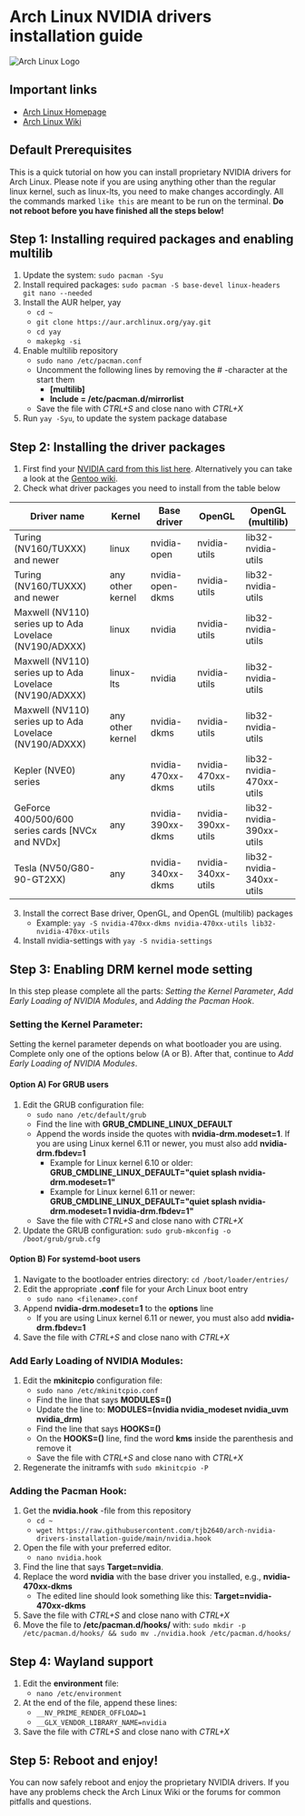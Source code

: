 # Arch Linux NVIDIA drivers installation guide

![Arch Linux Logo](https://archlinux.org/static/logos/archlinux-logo-dark-90dpi.ebdee92a15b3.png)

## Important links

- [Arch Linux Homepage](https://archlinux.org/ "Arch Linux Homepage")
- [Arch Linux Wiki](https://wiki.archlinux.org/ "Arch Wiki")

## Default Prerequisites

This is a quick tutorial on how you can install proprietary NVIDIA drivers for Arch Linux. Please note if you are using anything other than the regular linux kernel, such as linux-lts, you need to make changes accordingly. All the commands marked `like this` are meant to be run on the terminal. **Do not reboot before you have finished all the steps below!**

## Step 1: Installing required packages and enabling multilib

1. Update the system:
   `sudo pacman -Syu`
2. Install required packages:
   `sudo pacman -S base-devel linux-headers git nano --needed`
3. Install the AUR helper, yay
   - `cd ~`
   - `git clone https://aur.archlinux.org/yay.git`
   - `cd yay`
   - `makepkg -si`
4. Enable multilib repository
   - `sudo nano /etc/pacman.conf`
   - Uncomment the following lines by removing the # -character at the start them
     - **[multilib]**
     - **Include = /etc/pacman.d/mirrorlist**
   - Save the file with _CTRL+S_ and close nano with _CTRL+X_
5. Run `yay -Syu`, to update the system package database

## Step 2: Installing the driver packages

1. First find your [NVIDIA card from this list here](https://nouveau.freedesktop.org/CodeNames.html). Alternatively you can take a look at the [Gentoo wiki](https://wiki.gentoo.org/wiki/NVIDIA#Feature_support).
2. Check what driver packages you need to install from the table below

| Driver name                                             | Kernel                      | Base driver            | OpenGL             | OpenGL (multilib)        |
| ------------------------------------------------------- | --------------------------- | ---------------------- | ------------------ | ------------------------ |
| Turing (NV160/TUXXX) and newer                          | linux                       | nvidia-open            | nvidia-utils       | lib32-nvidia-utils       |
| Turing (NV160/TUXXX) and newer                          | any other kernel            | nvidia-open-dkms       | nvidia-utils       | lib32-nvidia-utils       |
| Maxwell (NV110) series up to Ada Lovelace (NV190/ADXXX) | linux                       | nvidia                 | nvidia-utils       | lib32-nvidia-utils       |
| Maxwell (NV110) series up to Ada Lovelace (NV190/ADXXX) | linux-lts                   | nvidia                 | nvidia-utils       | lib32-nvidia-utils       |
| Maxwell (NV110) series up to Ada Lovelace (NV190/ADXXX) | any other kernel            | nvidia-dkms            | nvidia-utils       | lib32-nvidia-utils       |
| Kepler (NVE0) series                                    | any                         | nvidia-470xx-dkms      | nvidia-470xx-utils | lib32-nvidia-470xx-utils |
| GeForce 400/500/600 series cards [NVCx and NVDx]        | any                         | nvidia-390xx-dkms      | nvidia-390xx-utils | lib32-nvidia-390xx-utils |
| Tesla (NV50/G80-90-GT2XX)                               | any                         | nvidia-340xx-dkms      | nvidia-340xx-utils | lib32-nvidia-340xx-utils |

3. Install the correct Base driver, OpenGL, and OpenGL (multilib) packages
   - Example: `yay -S nvidia-470xx-dkms nvidia-470xx-utils lib32-nvidia-470xx-utils`
4. Install nvidia-settings with `yay -S nvidia-settings`

## Step 3: Enabling DRM kernel mode setting

In this step please complete all the parts: _Setting the Kernel Parameter_, _Add Early Loading of NVIDIA Modules_, and _Adding the Pacman Hook_.

### Setting the Kernel Parameter:

Setting the kernel parameter depends on what bootloader you are using. Complete only one of the options below (A or B). After that, continue to _Add Early Loading of NVIDIA Modules_.

#### Option A) For GRUB users

1. Edit the GRUB configuration file:
   - `sudo nano /etc/default/grub`
   - Find the line with **GRUB_CMDLINE_LINUX_DEFAULT**
   - Append the words inside the quotes with **nvidia-drm.modeset=1**. If you are using Linux kernel 6.11 or newer, you must also add **nvidia-drm.fbdev=1**
     - Example for Linux kernel 6.10 or older: **GRUB_CMDLINE_LINUX_DEFAULT="quiet splash nvidia-drm.modeset=1"**
     - Example for Linux kernel 6.11 or newer: **GRUB_CMDLINE_LINUX_DEFAULT="quiet splash nvidia-drm.modeset=1 nvidia-drm.fbdev=1"**
   - Save the file with _CTRL+S_ and close nano with _CTRL+X_
2. Update the GRUB configuration: `sudo grub-mkconfig -o /boot/grub/grub.cfg`

#### Option B) For systemd-boot users

1. Navigate to the bootloader entries directory: `cd /boot/loader/entries/`
2. Edit the appropriate **.conf** file for your Arch Linux boot entry
   - `sudo nano <filename>.conf`
3. Append **nvidia-drm.modeset=1** to the **options** line
   - If you are using Linux kernel 6.11 or newer, you must also add **nvidia-drm.fbdev=1**
4. Save the file with _CTRL+S_ and close nano with _CTRL+X_

### Add Early Loading of NVIDIA Modules:

1. Edit the **mkinitcpio** configuration file:
   - `sudo nano /etc/mkinitcpio.conf`
   - Find the line that says **MODULES=()**
   - Update the line to: **MODULES=(nvidia nvidia_modeset nvidia_uvm nvidia_drm)**
   - Find the line that says **HOOKS=()**
   - On the **HOOKS=()** line, find the word **kms** inside the parenthesis and remove it
   - Save the file with _CTRL+S_ and close nano with _CTRL+X_
2. Regenerate the initramfs with `sudo mkinitcpio -P`

### Adding the Pacman Hook:

1. Get the **nvidia.hook** -file from this repository
   - `cd ~`
   - `wget https://raw.githubusercontent.com/tjb2640/arch-nvidia-drivers-installation-guide/main/nvidia.hook`
2. Open the file with your preferred editor.
   - `nano nvidia.hook`
3. Find the line that says **Target=nvidia**.
4. Replace the word **nvidia** with the base driver you installed, e.g., **nvidia-470xx-dkms**
   - The edited line should look something like this: **Target=nvidia-470xx-dkms**
5. Save the file with _CTRL+S_ and close nano with _CTRL+X_
6. Move the file to **/etc/pacman.d/hooks/** with: `sudo mkdir -p /etc/pacman.d/hooks/ && sudo mv ./nvidia.hook /etc/pacman.d/hooks/`

## Step 4: Wayland support
1. Edit the **environment** file:
   - `nano /etc/environment`
2. At the end of the file, append these lines:
   - `__NV_PRIME_RENDER_OFFLOAD=1`
   - `__GLX_VENDOR_LIBRARY_NAME=nvidia`
3. Save the file with _CTRL+S_ and close nano with _CTRL+X_

## Step 5: Reboot and enjoy!

You can now safely reboot and enjoy the proprietary NVIDIA drivers. If you have any problems check the Arch Linux Wiki or the forums for common pitfalls and questions.

